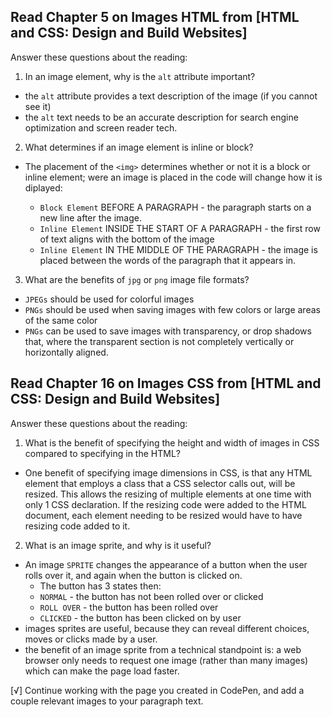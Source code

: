 ## Read Chapter 5 on Images HTML from [HTML and CSS: Design and Build Websites]

Answer these questions about the reading:

1.  In an image element, why is the `alt` attribute important?
- the `alt` attribute provides a text description of the image (if you cannot see it)
- the `alt` text needs to be an accurate description for search engine optimization and screen reader tech.

2.  What determines if an image element is inline or block?
- The placement of the `<img>` determines  whether or not it is a block or inline element; were an image is placed in the code will change how it is diplayed:

  - `Block Element` BEFORE A PARAGRAPH - the paragraph starts on a new line after the image.
  - `Inline Element` INSIDE THE START OF A PARAGRAPH - the first row of text aligns with the bottom of the image
  - `Inline Element` IN THE MIDDLE OF THE PARAGRAPH - the image is placed between the words of the paragraph that it appears in.

3.  What are the benefits of `jpg` or `png` image file formats?
- `JPEGs` should be used for colorful images
- `PNGs` should be used when saving images with few colors or large areas of the same color
- `PNGs` can be used to save images with transparency, or drop shadows that, where the transparent section is not completely vertically or horizontally aligned.

## Read Chapter 16 on Images CSS from [HTML and CSS: Design and Build Websites]

Answer these questions about the reading:

1.  What is the benefit of specifying the height and width of images in CSS compared to specifying in the HTML?
- One benefit of specifying image dimensions in CSS, is that any HTML element that employs a class that a CSS selector calls out,
will be resized. This allows the resizing of multiple elements at one time with only 1 CSS declaration. If the resizing code were
added to the HTML document, each element needing to be resized would have to have resizing code added to it.
2.  What is an image sprite, and why is it useful?
- An image `SPRITE` changes the appearance of a button when the user rolls over it, and again when the button is clicked on.
  - The button has 3 states then:
  - `NORMAL` - the button has not been rolled over or clicked
  - `ROLL OVER` - the button has been rolled over
  - `CLICKED` - the button has been clicked on by user
- images sprites are useful, because they can reveal different choices, moves or clicks made by a user.
- the benefit of an image sprite from a technical standpoint is: a web browser only needs to request one image (rather than many images) which can make the page load faster.

[√] Continue working with the page you created in CodePen, and add a couple relevant images to your paragraph text.
